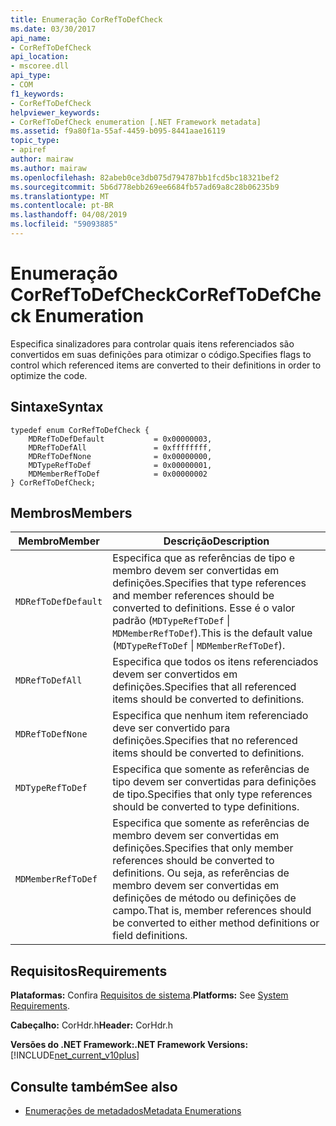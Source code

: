 ```yaml
---
title: Enumeração CorRefToDefCheck
ms.date: 03/30/2017
api_name:
- CorRefToDefCheck
api_location:
- mscoree.dll
api_type:
- COM
f1_keywords:
- CorRefToDefCheck
helpviewer_keywords:
- CorRefToDefCheck enumeration [.NET Framework metadata]
ms.assetid: f9a80f1a-55af-4459-b095-8441aae16119
topic_type:
- apiref
author: mairaw
ms.author: mairaw
ms.openlocfilehash: 82abeb0ce3db075d794787bb1fcd5bc18321bef2
ms.sourcegitcommit: 5b6d778ebb269ee6684fb57ad69a8c28b06235b9
ms.translationtype: MT
ms.contentlocale: pt-BR
ms.lasthandoff: 04/08/2019
ms.locfileid: "59093885"
---
```

# <a name="correftodefcheck-enumeration"></a><span data-ttu-id="5b1e2-102">Enumeração CorRefToDefCheck</span><span class="sxs-lookup"><span data-stu-id="5b1e2-102">CorRefToDefCheck Enumeration</span></span>
<span data-ttu-id="5b1e2-103">Especifica sinalizadores para controlar quais itens referenciados são convertidos em suas definições para otimizar o código.</span><span class="sxs-lookup"><span data-stu-id="5b1e2-103">Specifies flags to control which referenced items are converted to their definitions in order to optimize the code.</span></span>  
  
## <a name="syntax"></a><span data-ttu-id="5b1e2-104">Sintaxe</span><span class="sxs-lookup"><span data-stu-id="5b1e2-104">Syntax</span></span>  
  
```  
typedef enum CorRefToDefCheck {  
    MDRefToDefDefault           = 0x00000003,  
    MDRefToDefAll               = 0xffffffff,  
    MDRefToDefNone              = 0x00000000,  
    MDTypeRefToDef              = 0x00000001,  
    MDMemberRefToDef            = 0x00000002  
} CorRefToDefCheck;  
```  
  
## <a name="members"></a><span data-ttu-id="5b1e2-105">Membros</span><span class="sxs-lookup"><span data-stu-id="5b1e2-105">Members</span></span>  
  
|<span data-ttu-id="5b1e2-106">Membro</span><span class="sxs-lookup"><span data-stu-id="5b1e2-106">Member</span></span>|<span data-ttu-id="5b1e2-107">Descrição</span><span class="sxs-lookup"><span data-stu-id="5b1e2-107">Description</span></span>|  
|------------|-----------------|  
|`MDRefToDefDefault`|<span data-ttu-id="5b1e2-108">Especifica que as referências de tipo e membro devem ser convertidas em definições.</span><span class="sxs-lookup"><span data-stu-id="5b1e2-108">Specifies that type references and member references should be converted to definitions.</span></span> <span data-ttu-id="5b1e2-109">Esse é o valor padrão (`MDTypeRefToDef` &#124; `MDMemberRefToDef`).</span><span class="sxs-lookup"><span data-stu-id="5b1e2-109">This is the default value (`MDTypeRefToDef` &#124; `MDMemberRefToDef`).</span></span>|  
|`MDRefToDefAll`|<span data-ttu-id="5b1e2-110">Especifica que todos os itens referenciados devem ser convertidos em definições.</span><span class="sxs-lookup"><span data-stu-id="5b1e2-110">Specifies that all referenced items should be converted to definitions.</span></span>|  
|`MDRefToDefNone`|<span data-ttu-id="5b1e2-111">Especifica que nenhum item referenciado deve ser convertido para definições.</span><span class="sxs-lookup"><span data-stu-id="5b1e2-111">Specifies that no referenced items should be converted to definitions.</span></span>|  
|`MDTypeRefToDef`|<span data-ttu-id="5b1e2-112">Especifica que somente as referências de tipo devem ser convertidas para definições de tipo.</span><span class="sxs-lookup"><span data-stu-id="5b1e2-112">Specifies that only type references should be converted to type definitions.</span></span>|  
|`MDMemberRefToDef`|<span data-ttu-id="5b1e2-113">Especifica que somente as referências de membro devem ser convertidas em definições.</span><span class="sxs-lookup"><span data-stu-id="5b1e2-113">Specifies that only member references should be converted to definitions.</span></span> <span data-ttu-id="5b1e2-114">Ou seja, as referências de membro devem ser convertidas em definições de método ou definições de campo.</span><span class="sxs-lookup"><span data-stu-id="5b1e2-114">That is, member references should be converted to either method definitions or field definitions.</span></span>|  
  
## <a name="requirements"></a><span data-ttu-id="5b1e2-115">Requisitos</span><span class="sxs-lookup"><span data-stu-id="5b1e2-115">Requirements</span></span>  
 <span data-ttu-id="5b1e2-116">**Plataformas:** Confira [Requisitos de sistema](../../../../docs/framework/get-started/system-requirements.md).</span><span class="sxs-lookup"><span data-stu-id="5b1e2-116">**Platforms:** See [System Requirements](../../../../docs/framework/get-started/system-requirements.md).</span></span>  
  
 <span data-ttu-id="5b1e2-117">**Cabeçalho:** CorHdr.h</span><span class="sxs-lookup"><span data-stu-id="5b1e2-117">**Header:** CorHdr.h</span></span>  
  
 **<span data-ttu-id="5b1e2-118">Versões do .NET Framework:</span><span class="sxs-lookup"><span data-stu-id="5b1e2-118">.NET Framework Versions:</span></span>** [!INCLUDE[net_current_v10plus](../../../../includes/net-current-v10plus-md.md)]  
  
## <a name="see-also"></a><span data-ttu-id="5b1e2-119">Consulte também</span><span class="sxs-lookup"><span data-stu-id="5b1e2-119">See also</span></span>

- [<span data-ttu-id="5b1e2-120">Enumerações de metadados</span><span class="sxs-lookup"><span data-stu-id="5b1e2-120">Metadata Enumerations</span></span>](../../../../docs/framework/unmanaged-api/metadata/metadata-enumerations.md)
